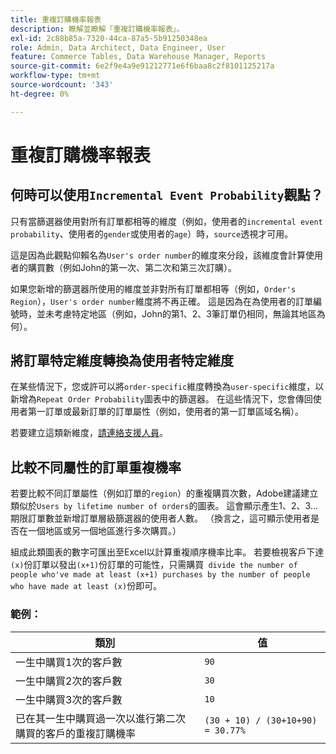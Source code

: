 ```yaml
---
title: 重複訂購機率報表
description: 瞭解並瞭解「重複訂購機率報表」。
exl-id: 2c88b85a-7320-44ca-87a5-5b91250348ea
role: Admin, Data Architect, Data Engineer, User
feature: Commerce Tables, Data Warehouse Manager, Reports
source-git-commit: 6e2f9e4a9e91212771e6f6baa8c2f8101125217a
workflow-type: tm+mt
source-wordcount: '343'
ht-degree: 0%

---
```


# 重複訂購機率報表

## 何時可以使用`Incremental Event Probability`觀點？

只有當篩選器使用對所有訂單都相等的維度（例如，使用者的`incremental event probability`、使用者的`gender`或使用者的`age`）時，`source`透視才可用。

這是因為此觀點仰賴名為`User's order number`的維度來分段，該維度會計算使用者的購買數（例如John的第一次、第二次和第三次訂購）。

如果您新增的篩選器所使用的維度並非對所有訂單都相等（例如，`Order's Region`），`User's order number`維度將不再正確。 這是因為在為使用者的訂單編號時，並未考慮特定地區（例如，John的第1、2、3筆訂單仍相同，無論其地區為何）。

## 將訂單特定維度轉換為使用者特定維度

在某些情況下，您或許可以將`order-specific`維度轉換為`user-specific`維度，以新增為`Repeat Order Probability`圖表中的篩選器。 在這些情況下，您會傳回使用者第一訂單或最新訂單的訂單屬性（例如，使用者的第一訂單區域名稱）。

若要建立這類新維度，[請連絡支援人員](https://experienceleague.adobe.com/docs/commerce-knowledge-base/kb/troubleshooting/miscellaneous/mbi-service-policies.html)。

## 比較不同屬性的訂單重複機率

若要比較不同訂單屬性（例如訂單的`region`）的重複購買次數，Adobe建議建立類似於`Users by lifetime number of orders`的圖表。 這會顯示產生1、2、3...期限訂單數並新增訂單層級篩選器的使用者人數。 （換言之，這可顯示使用者是否在一個地區或另一個地區進行多次購買。）

組成此類圖表的數字可匯出至Excel以計算重複順序機率比率。 若要檢視客戶下達`(x)`份訂單以發出`(x+1)`份訂單的可能性，只需購買` divide the number of people who've made at least (x+1) purchases by the number of people who have made at least (x)`份即可。

### 範例：

| 類別 | 值 |
|---|---|
| 一生中購買1次的客戶數 | `90` |
| 一生中購買2次的客戶數 | `30` |
| 一生中購買3次的客戶數 | `10` |
| 已在其一生中購買過一次以進行第二次購買的客戶的重複訂購機率 | `(30 + 10) / (30+10+90) = 30.77%` |
